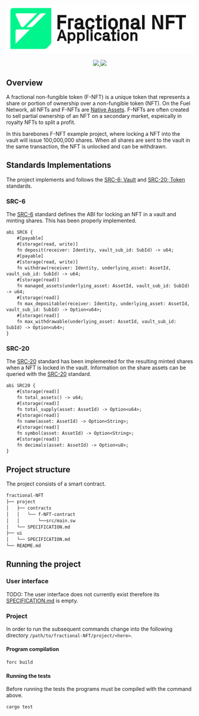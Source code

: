 <p align="center">
    <picture>
        <source media="(prefers-color-scheme: dark)" srcset=".docs/f-nft-logo_white.png">
        <img alt="light theme" src=".docs/f-nft-logo_black.png">
    </picture>
</p>

<p align="center">
    <a href="https://crates.io/crates/forc/0.48.1" alt="forc">
        <img src="https://img.shields.io/badge/forc-v0.48.1-orange" />
    </a>
    <a href="https://crates.io/crates/fuel-core/0.21.0" alt="fuel-core">
        <img src="https://img.shields.io/badge/fuel--core-v0.21.0-yellow" />
    </a>
</p>

## Overview

A fractional non-fungible token (F-NFT) is a unique token that represents a share or portion of ownership over a non-fungible token (NFT). On the Fuel Network, all NFTs and F-NFTs are [Native Assets](https://docs.fuel.network/docs/sway/blockchain-development/native_assets). F-NFTs are often created to sell partial ownership of an NFT on a secondary market, espeically in royalty NFTs to split a profit.

In this barebones F-NFT example project, where locking a NFT into the vault will issue 100,000,000 shares. When all shares are sent to the vault in the same transaction, the NFT is unlocked and can be withdrawn.

## Standards Implementations

The project implements and follows the [SRC-6; Vault](https://github.com/FuelLabs/sway-standards/tree/master/standards/src6-vault) and [SRC-20; Token](https://github.com/FuelLabs/sway-standards/tree/master/standards/src20-token) standards. 

### SRC-6

The [SRC-6](https://github.com/FuelLabs/sway-standards/tree/master/standards/src6-vault) standard defines the ABI for locking an NFT in a vault and minting shares. This has been properly implemented.

```sway
abi SRC6 {
    #[payable]
    #[storage(read, write)]
    fn deposit(receiver: Identity, vault_sub_id: SubId) -> u64;
    #[payable]
    #[storage(read, write)]
    fn withdraw(receiver: Identity, underlying_asset: AssetId, vault_sub_id: SubId) -> u64;
    #[storage(read)]
    fn managed_assets(underlying_asset: AssetId, vault_sub_id: SubId) -> u64;
    #[storage(read)]
    fn max_depositable(receiver: Identity, underlying_asset: AssetId, vault_sub_id: SubId) -> Option<u64>;
    #[storage(read)]
    fn max_withdrawable(underlying_asset: AssetId, vault_sub_id: SubId) -> Option<u64>;
}
```

### SRC-20

The [SRC-20](https://github.com/FuelLabs/sway-standards/tree/master/standards/src_20) standard has been implemented for the resulting minted shares when a NFT is locked in the vault. Information on the share assets can be queried with the [SRC-20](https://github.com/FuelLabs/sway-standards/tree/master/standards/src_20) standard.

```sway
abi SRC20 {
    #[storage(read)]
    fn total_assets() -> u64;
    #[storage(read)]
    fn total_supply(asset: AssetId) -> Option<u64>;
    #[storage(read)]
    fn name(asset: AssetId) -> Option<String>;
    #[storage(read)]
    fn symbol(asset: AssetId) -> Option<String>;
    #[storage(read)]
    fn decimals(asset: AssetId) -> Option<u8>;
}
```

## Project structure

The project consists of a smart contract.

<!--Only show most important files e.g. script to run, build etc.-->

```sh
fractional-NFT
├── project
│   ├── contracts
│   │   └── f-NFT-contract
│   │       └──src/main.sw
│   └── SPECIFICATION.md
├── ui
│   └── SPECIFICATION.md
└── README.md
```

## Running the project

### User interface

TODO: The user interface does not currently exist therefore its [SPECIFICATION.md](ui/SPECIFICATION.md) is empty.

### Project

In order to run the subsequent commands change into the following directory `/path/to/fractional-NFT/project/<here>`.

#### Program compilation

```bash
forc build
```

#### Running the tests

Before running the tests the programs must be compiled with the command above.

```bash
cargo test 
```
